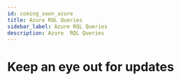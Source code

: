 ```yaml
---
id: coming_soon_azure
title: Azure RQL Queries
sidebar_label: Azure RQL Queries
description: Azure  RQL Queries
---
```


# Keep an eye out for updates
